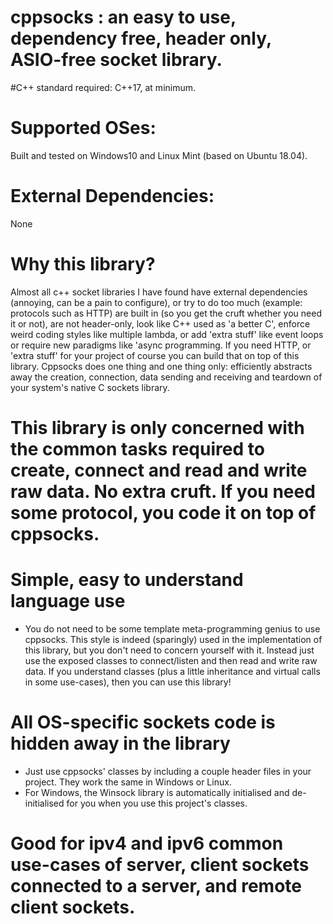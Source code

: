# cppsocks : an easy to use, dependency free, header only, ASIO-free socket library.

#C++ standard required:
C++17, at minimum.

# Supported OSes:
Built and tested on Windows10 and Linux Mint (based on Ubuntu 18.04).

# External Dependencies:
None

# Why this library?
Almost all c++ socket libraries I have found have external dependencies (annoying, can be a pain to configure), or try to do too much (example: protocols such as HTTP) are built in (so you get the cruft whether you need it or not), are not header-only, look like C++ used as 'a better C', enforce weird coding styles like multiple lambda, or add 'extra stuff' like event loops or require new paradigms like 'async programming. If you need HTTP, or 'extra stuff' for your project of course you can build that on top of this library. Cppsocks does one thing and one thing only: efficiently abstracts away the creation, connection, data sending and receiving and teardown of your system's native C sockets library.

# This library is only concerned with the common tasks required to create, connect and read and write raw data. No extra cruft. If you need some protocol, you code it on top of cppsocks.

# Simple, easy to understand language use
 - You do not need to be some template meta-programming genius to use cppsocks. This style is indeed (sparingly) used in the implementation of this library, but you don't need to concern yourself with it. Instead just use the exposed classes to connect/listen and then read and write raw data. If you understand classes (plus a little inheritance and virtual calls in some use-cases), then you can use this library!
 
# All OS-specific sockets code is hidden away in the library
 - Just use cppsocks' classes by including a couple header files in your project. They work the same in Windows or Linux.
 - For Windows, the Winsock library is automatically initialised and de-initialised for you when you use this project's classes.
 
# Good for ipv4 and ipv6 common use-cases of server, client sockets connected to a server, and remote client sockets.
 
